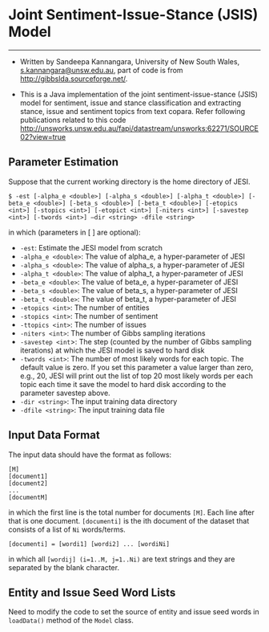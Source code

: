#   Joint Sentiment-Issue-Stance (JSIS) Model  #

----------


- Written by Sandeepa Kannangara, University of New South Wales, s.kannangara@unsw.edu.au, part of code is from http://gibbslda.sourceforge.net/.

- This is a Java implementation of the joint sentiment-issue-stance (JSIS) model for sentiment, issue and stance classification and extracting stance, issue and sentiment topics from text copara. Refer following publications related to this code
http://unsworks.unsw.edu.au/fapi/datastream/unsworks:62271/SOURCE02?view=true

## Parameter Estimation ##

Suppose that the current working directory is the home directory of JESI.

    $ -est [-alpha_e <double>] [-alpha_s <double>] [-alpha_t <double>] [-beta_e <double>] [-beta_s <double>] [-beta_t <double>] [-etopics <int>] [-stopics <int>] [-etopict <int>] [-niters <int>] [-savestep <int>] [-twords <int>] –dir <string> -dfile <string>

in which (parameters in [ ] are optional):



- `-est`: Estimate the JESI model from scratch
- `-alpha_e <double>`: The value of alpha_e, a hyper-parameter of JESI
- `-alpha_s <double>`: The value of alpha_s, a hyper-parameter of JESI
- `-alpha_t <double>`: The value of alpha_t, a hyper-parameter of JESI
- `-beta_e <double>`: The value of beta_e, a hyper-parameter of JESI
- `-beta_s <double>`: The value of beta_s, a hyper-parameter of JESI
- `-beta_t <double>`: The value of beta_t, a hyper-parameter of JESI
- `-etopics <int>`: The number of entities
- `-stopics <int>`: The number of sentiment
- `-ttopics <int>`: The number of issues
- `-niters <int>`: The number of Gibbs sampling iterations
- `-savestep <int`>: The step (counted by the number of Gibbs sampling iterations) at which the JESI model is saved to hard disk
- `-twords <int>`: The number of most likely words for each topic. The default value is zero. If you set this parameter a value larger than zero, e.g., 20, JESI will print out the list of top 20 most likely words per each topic each time it save the model to hard disk according to the parameter savestep above.
- `-dir <string>`: The input training data directory
- `-dfile <string>`: The input training data file

## Input Data Format ##
The input data should have the format as follows:
    
    [M]
    [document1]
    [document2]
    ...
    [documentM]

in which the first line is the total number for documents `[M]`. Each line after that is one document. `[documenti]` is the ith document of the dataset that consists of a list of `Ni` words/terms.

    [documenti] = [wordi1] [wordi2] ... [wordiNi]

in which all `[wordij] (i=1..M, j=1..Ni)` are text strings and they are separated by the blank character.

## Entity and Issue Seed Word Lists ##

Need to modify the code to set the source of entity and issue seed words in `loadData()` method of the `Model` class.
